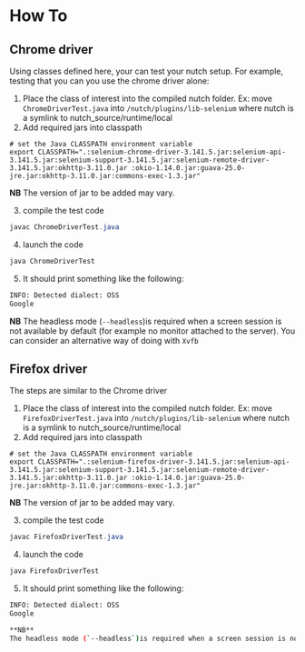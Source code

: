 # How To
## Chrome driver
Using classes defined here, your can test your nutch setup.
For example, testing that you can you use the chrome driver alone:
1) Place the class of interest into the compiled nutch folder.
Ex: move `ChromeDriverTest.java` into `/nutch/plugins/lib-selenium` where nutch is a symlink to nutch_source/runtime/local
2) Add required jars into classpath
```
# set the Java CLASSPATH environment variable 
export CLASSPATH=".:selenium-chrome-driver-3.141.5.jar:selenium-api-3.141.5.jar:selenium-support-3.141.5.jar:selenium-remote-driver-3.141.5.jar:okhttp-3.11.0.jar :okio-1.14.0.jar:guava-25.0-jre.jar:okhttp-3.11.0.jar:commons-exec-1.3.jar"
```
**NB** The version of jar to be added may vary.

3)  compile the test code
```java
javac ChromeDriverTest.java
```

4) launch the code
```java
java ChromeDriverTest
```

5) It should print something like the following:
```bash
INFO: Detected dialect: OSS
Google
```

**NB**
The headless mode (`--headless`)is required when a screen session is not available by default (for example no monitor attached to the server). You can consider an alternative way of doing with `Xvfb`

## Firefox driver
The steps are similar to the Chrome driver
1) Place the class of interest into the compiled nutch folder.
Ex: move `FirefoxDriverTest.java` into `/nutch/plugins/lib-selenium` where nutch is a symlink to nutch_source/runtime/local
2) Add required jars into classpath
```
# set the Java CLASSPATH environment variable 
export CLASSPATH=".:selenium-firefox-driver-3.141.5.jar:selenium-api-3.141.5.jar:selenium-support-3.141.5.jar:selenium-remote-driver-3.141.5.jar:okhttp-3.11.0.jar :okio-1.14.0.jar:guava-25.0-jre.jar:okhttp-3.11.0.jar:commons-exec-1.3.jar"
```
**NB** The version of jar to be added may vary.

3)  compile the test code
```java
javac FirefoxDriverTest.java
```

4) launch the code
```java
java FirefoxDriverTest
```

5) It should print something like the following:
```bash
INFO: Detected dialect: OSS
Google

**NB**
The headless mode (`--headless`)is required when a screen session is not available by default (for example no monitor attached to the server). You can consider an alternative way of doing with `Xvfb`
